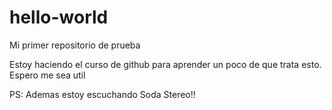 # hello-world
Mi primer repositorio de prueba

Estoy haciendo el curso de github para aprender un poco de que trata esto.
Espero me sea util

PS: Ademas estoy escuchando Soda Stereo!! 
